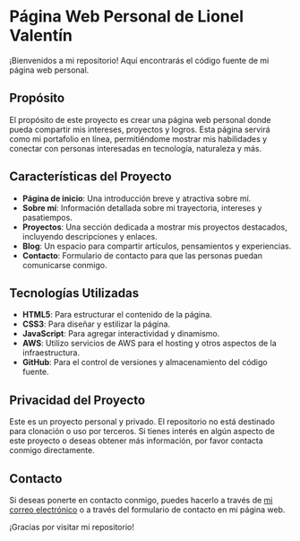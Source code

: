 # Página Web Personal de Lionel Valentín

¡Bienvenidos a mi repositorio! Aquí encontrarás el código fuente de mi página web personal.

## Propósito

El propósito de este proyecto es crear una página web personal donde pueda compartir mis intereses, proyectos y logros. Esta página servirá como mi portafolio en línea, permitiéndome mostrar mis habilidades y conectar con personas interesadas en tecnología, naturaleza y más.

## Características del Proyecto

- **Página de inicio**: Una introducción breve y atractiva sobre mí.
- **Sobre mí**: Información detallada sobre mi trayectoria, intereses y pasatiempos.
- **Proyectos**: Una sección dedicada a mostrar mis proyectos destacados, incluyendo descripciones y enlaces.
- **Blog**: Un espacio para compartir artículos, pensamientos y experiencias.
- **Contacto**: Formulario de contacto para que las personas puedan comunicarse conmigo.

## Tecnologías Utilizadas

- **HTML5**: Para estructurar el contenido de la página.
- **CSS3**: Para diseñar y estilizar la página.
- **JavaScript**: Para agregar interactividad y dinamismo.
- **AWS**: Utilizo servicios de AWS para el hosting y otros aspectos de la infraestructura.
- **GitHub**: Para el control de versiones y almacenamiento del código fuente.

## Privacidad del Proyecto

Este es un proyecto personal y privado. El repositorio no está destinado para clonación o uso por terceros. Si tienes interés en algún aspecto de este proyecto o deseas obtener más información, por favor contacta conmigo directamente.

## Contacto

Si deseas ponerte en contacto conmigo, puedes hacerlo a través de [mi correo electrónico](mailto:lionel.darkk@gmail.com) o a través del formulario de contacto en mi página web.

¡Gracias por visitar mi repositorio!